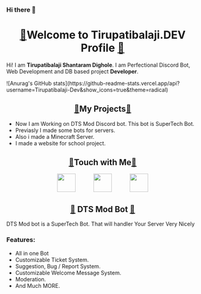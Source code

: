 ### Hi there 👋

<!--
**Tirupatibalaji-Dev/Tirupatibalaji-Dev** is a ✨ _special_ ✨ repository because its `README.md` (this file) appears on your GitHub profile. -->

<h1 class="code-line" style="text-align: center;" data-line-start="0" data-line-end="1"><a id="Welcome_to_TirupatibalajiDEV_Profile_0"></a><a href="https://emojipedia.org/balloon/"><span class="emoji">🎈</span></a>Welcome to Tirupatibalaji.DEV Profile <a href="https://emojipedia.org/balloon/"><span class="emoji">🎈</span></a></h1>
<p class="has-line-data" data-line-start="2" data-line-end="3">Hi! I am <strong>Tirupatibalaji Shantaram Dighole</strong>. I am Perfectional Discord Bot, Web Development and DB based project <strong>Developer</strong>.</p>
![Anurag's GitHub stats](https://github-readme-stats.vercel.app/api?username=Tirupatibalaji-Dev&show_icons=true&theme=radical)
<h2 class="code-line" style="text-align: center;" data-line-start="5" data-line-end="6"><a id="My_Projects_5"></a><a href="https://emojipedia.org/party-popper/"><span class="emoji">🎉</span></a>My Projects<a href="https://emojipedia.org/party-popper/"><span class="emoji">🎉</span></a></h2>
<ul>
<li class="has-line-data" data-line-start="7" data-line-end="8">Now I am Working on DTS Mod Discord bot. This bot is SuperTech Bot.</li>
<li class="has-line-data" data-line-start="8" data-line-end="9">Previasly I made some bots for servers.</li>
<li class="has-line-data" data-line-start="9" data-line-end="10">Also i made a Minecraft Server.</li>
<li class="has-line-data" data-line-start="10" data-line-end="12">I made a website for school project.</li>
</ul>
<h2 class="code-line" style="text-align: center;" data-line-start="12" data-line-end="13"><a id="Touch_with_Me_12"></a><a href="https://emojipedia.org/gem-stone/"><span class="emoji">💎</span></a>Touch with Me<a href="https://emojipedia.org/gem-stone/"><span class="emoji">💎</span></a></h2>
<p class="has-line-data" style="text-align: center;" data-line-start="13" data-line-end="14"><img src="https://d1yjjnpx0p53s8.cloudfront.net/styles/logo-original-577x577/s3/042017/untitled-2_5.png" alt="" width="48" height="48" /></a>&nbsp; &nbsp; &nbsp; &nbsp; &nbsp; &nbsp; <a href="https://dsc.gg/teamdtsdev's"><img src="https://cdn4.iconfinder.com/data/icons/logos-and-brands/512/91_Discord_logo_logos-512.png" alt="" width="48" height="48" /></a>&nbsp; &nbsp; &nbsp; &nbsp; &nbsp; &nbsp; <a href="https://www.instagram.com/tirupatibalajid/"><img src="https://cdn4.iconfinder.com/data/icons/social-messaging-ui-color-shapes-2-free/128/social-instagram-new-square2-512.png" alt="" width="48" height="48" /></a></p>
<h2 class="code-line" style="text-align: center;" data-line-start="17" data-line-end="18"><a id="DTS_Mod_Bot_17"></a><a href="https://emojipedia.org/pushpin/"><span class="emoji">📌</span></a> DTS Mod Bot <a href="https://emojipedia.org/pushpin/"><span class="emoji">📌</span></a></h2>
<p class="has-line-data" data-line-start="19" data-line-end="20">DTS Mod bot is a SuperTech Bot. That will handler Your Server Very Nicely</p>
<h3 class="code-line" data-line-start="20" data-line-end="21"><a id="Features_20"></a>Features:</h3>
<ul>
<li class="has-line-data" data-line-start="21" data-line-end="22">All in one Bot</li>
<li class="has-line-data" data-line-start="22" data-line-end="23">Customizable Ticket System.</li>
<li class="has-line-data" data-line-start="23" data-line-end="24">Suggestion, Bug / Report System.</li>
<li class="has-line-data" data-line-start="24" data-line-end="25">Customizable Welcome Message System.</li>
<li class="has-line-data" data-line-start="25" data-line-end="26">Moderation.</li>
<li class="has-line-data" data-line-start="26" data-line-end="27">And Much MORE.</li>
</ul>

